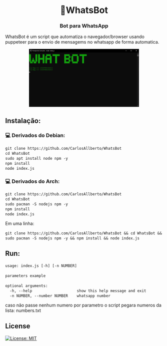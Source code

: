 <h1 align=center>🤖WhatsBot</h1>

<h3 align=center>Bot para WhatsApp</h3>

WhatsBot é um script que automatiza o navegador/browser usando puppeteer para o envio de mensagems no whatsapp de forma automatica. 

<div align=center>
<img src="img.png" width="70%"/>
</div>

## Instalação:
### 💻 Derivados do Debian:

```
git clone https://github.com/CarlosAllberto/WhatsBot
cd WhatsBot
sudo apt install node npm -y
npm install
node index.js
```

### 💻 Derivados do Arch:

```
git clone https://github.com/CarlosAllberto/WhatsBot
cd WhatsBot
sudo pacman -S nodejs npm -y
npm install
node index.js
```

Em uma linha:

```
git clone https://github.com/CarlosAllberto/WhatsBot && cd WhatsBot && sudo pacman -S nodejs npm -y && npm install && node index.js
```

## Run:

```
usage: index.js [-h] [-n NUMBER]

parameters example

optional arguments:
  -h, --help                    show this help message and exit
  -n NUMBER, --number NUMBER    whatsapp number
```

caso não passe nenhum numero por parametro o script pegara numeros da lista: numbers.txt 

## License

[![License: MIT](https://img.shields.io/github/license/gcla/termshark.svg?color=yellow)](LICENSE)
